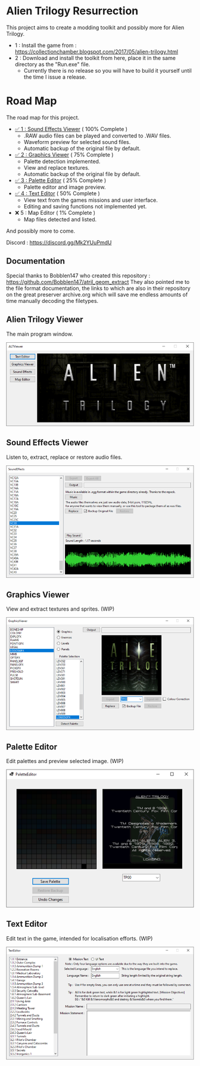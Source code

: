 # Alien Trilogy Resurrection

This project aims to create a modding toolkit and possibly more for Alien Trilogy.

- 1 : Install the game from : https://collectionchamber.blogspot.com/2017/05/alien-trilogy.html
- 2 : Download and install the toolkit from here, place it in the same directory as the "Run.exe" file.
	- Currently there is no release so you will have to build it yourself until the time I issue a release.

# Road Map

The road map for this project.

- [✅ 1 : Sound Effects Viewer](#sound-effects-viewer) ( 100% Complete )
	- .RAW audio files can be played and converted to .WAV files.
	- Waveform preview for selected sound files.
	- Automatic backup of the original file by default.
- [✅ 2 : Graphics Viewer](#graphics-viewer) ( 75% Complete )
	- Palette detection implemented.
	- View and replace textures.
	- Automatic backup of the original file by default.
- [✅ 3 : Palette Editor](#palette-editor) ( 25% Complete )
	- Palette editor and image preview.
- [✅ 4 : Text Editor](#text-editor) ( 50% Complete )
	- View text from the games missions and user interface.
	- Editing and saving functions not implemented yet.
- ❌ 5 : Map Editor ( 1% Complete )
	- Map files detected and listed.

And possibly more to come.

Discord : https://discord.gg/Mk2YUuPmdU

## Documentation

Special thanks to Bobblen147 who created this repository : https://github.com/Bobblen147/atril_geom_extract
They also pointed me to the file format documentation, the links to which are also in their repository on the great preserver archive.org which will save me endless amounts of time manually decoding the filetypes.

## Alien Trilogy Viewer

The main program window.

<div align="center">
  <img src="Images/altviewer.png" alt="Alien Trilogy Viewer">
</div>

## Sound Effects Viewer

Listen to, extract, replace or restore audio files.

<div align="center">
  <img src="Images/soundeffects.png" alt="Sound Effects Viewer">
</div>

## Graphics Viewer

View and extract textures and sprites. (WIP)

<div align="center">
  <img src="Images/graphicsviewer.png" alt="Graphics Viewer">
</div>

## Palette Editor

Edit palettes and preview selected image. (WIP)

<div align="center">
  <img src="Images/paletteeditor.png" alt="Graphics Viewer">
</div>

## Text Editor

Edit text in the game, intended for localisation efforts. (WIP)

<div align="center">
  <img src="Images/texteditor.png" alt="Text Editor">
</div>